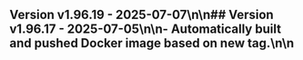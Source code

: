 ## Version v1.96.19 - 2025-07-07\n\n## Version v1.96.17 - 2025-07-05\n\n- Automatically built and pushed Docker image based on new tag.\n\n
